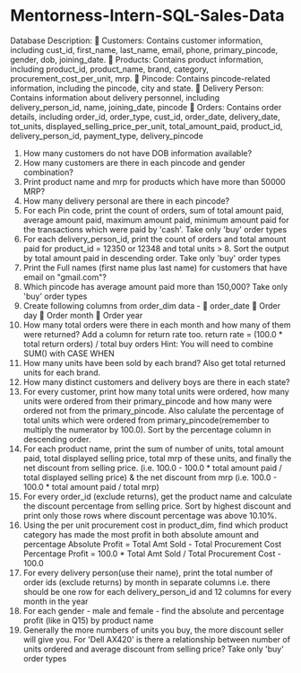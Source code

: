 # Mentorness-Intern-SQL-Sales-Data
Database Description:
 Customers: Contains customer information, including cust_id, first_name, last_name,
email, phone, primary_pincode, gender, dob, joining_date.
 Products: Contains product information, including product_id, product_name, brand,
category, procurement_cost_per_unit, mrp.
 Pincode: Contains pincode-related information, including the pincode, city and state.
 Delivery Person: Contains information about delivery personnel, including
delivery_person_id, name, joining_date, pincode
 Orders: Contains order details, including order_id, order_type, cust_id, order_date,
delivery_date, tot_units, displayed_selling_price_per_unit, total_amount_paid,
product_id, delivery_person_id, payment_type, delivery_pincode

1. How many customers do not have DOB information available?
2. How many customers are there in each pincode and gender combination?
3. Print product name and mrp for products which have more than 50000 MRP?
4. How many delivery personal are there in each pincode?
5. For each Pin code, print the count of orders, sum of total amount paid, average amount
paid, maximum amount paid, minimum amount paid for the transactions which were
paid by 'cash'. Take only 'buy' order types
6. For each delivery_person_id, print the count of orders and total amount paid for
product_id = 12350 or 12348 and total units > 8. Sort the output by total amount paid in
descending order. Take only 'buy' order types
7. Print the Full names (first name plus last name) for customers that have email on
"gmail.com"?
8. Which pincode has average amount paid more than 150,000? Take only 'buy' order
types
9. Create following columns from order_dim data -
 order_date
 Order day
 Order month
 Order year
10. How many total orders were there in each month and how many of them were
returned? Add a column for return rate too.
return rate = (100.0 * total return orders) / total buy orders
Hint: You will need to combine SUM() with CASE WHEN
11. How many units have been sold by each brand? Also get total returned units for each
brand.
12. How many distinct customers and delivery boys are there in each state?
13. For every customer, print how many total units were ordered, how many units were
ordered from their primary_pincode and how many were ordered not from the
primary_pincode. Also calulate the percentage of total units which were ordered from
primary_pincode(remember to multiply the numerator by 100.0). Sort by the
percentage column in descending order.
14. For each product name, print the sum of number of units, total amount paid, total
displayed selling price, total mrp of these units, and finally the net discount from selling
price.
(i.e. 100.0 - 100.0 * total amount paid / total displayed selling price) &
the net discount from mrp (i.e. 100.0 - 100.0 * total amount paid / total mrp)
15. For every order_id (exclude returns), get the product name and calculate the discount
percentage from selling price. Sort by highest discount and print only those rows where
discount percentage was above 10.10%.
16. Using the per unit procurement cost in product_dim, find which product category has
made the most profit in both absolute amount and percentage
Absolute Profit = Total Amt Sold - Total Procurement Cost
Percentage Profit = 100.0 * Total Amt Sold / Total Procurement Cost - 100.0
17. For every delivery person(use their name), print the total number of order ids (exclude
returns) by month in separate columns i.e. there should be one row for each
delivery_person_id and 12 columns for every month in the year
18. For each gender - male and female - find the absolute and percentage profit (like in
Q15) by product name
19. Generally the more numbers of units you buy, the more discount seller will give you. For
'Dell AX420' is there a relationship between number of units ordered and average
discount from selling price? Take only 'buy' order types
